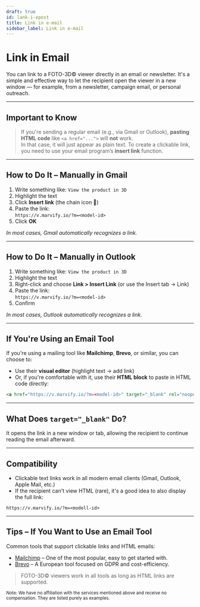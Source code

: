 ```yaml
---
draft: true
id: lank-i-epost
title: Link in e-mail
sidebar_label: Link in e-mail
---
```

# Link in Email

You can link to a FOTO-3D© viewer directly in an email or newsletter. It's a simple and effective way to let the recipient open the viewer in a new window — for example, from a newsletter, campaign email, or personal outreach.

---

## Important to Know

> If you're sending a regular email (e.g., via Gmail or Outlook), **pasting HTML code** like `<a href="...">` will **not** work.  
> In that case, it will just appear as plain text. To create a clickable link, you need to use your email program’s **insert link** function.

---

## How to Do It – Manually in Gmail

1. Write something like: `View the product in 3D`
2. Highlight the text
3. Click **Insert link** (the chain icon 🔗)
4. Paste the link:  
   `https://v.marvify.io/?m=<model-id>`
5. Click **OK**

*In most cases, Gmail automatically recognizes a link.*

---

## How to Do It – Manually in Outlook

1. Write something like: `View the product in 3D`
2. Highlight the text
3. Right-click and choose **Link > Insert Link** (or use the Insert tab → Link)
4. Paste the link:  
   `https://v.marvify.io/?m=<model-id>`
5. Confirm

*In most cases, Outlook automatically recognizes a link.*

---

## If You're Using an Email Tool

If you're using a mailing tool like **Mailchimp**, **Brevo**, or similar, you can choose to:

- Use their **visual editor** (highlight text → add link)
- Or, if you're comfortable with it, use their **HTML block** to paste in HTML code directly:

```html
<a href="https://v.marvify.io/?m=<model-id>" target="_blank" rel="noopener noreferrer">View the product in 3D</a>
```

---

## What Does `target="_blank"` Do?

It opens the link in a new window or tab, allowing the recipient to continue reading the email afterward.

---

## Compatibility

- Clickable text links work in all modern email clients (Gmail, Outlook, Apple Mail, etc.)
- If the recipient can't view HTML (rare), it's a good idea to also display the full link:

```
https://v.marvify.io/?m=<modell-id>
```

---

## Tips – If You Want to Use an Email Tool

Common tools that support clickable links and HTML emails:

- [Mailchimp](https://mailchimp.com/?currency=SEK) – One of the most popular, easy to get started with.
- [Brevo](https://www.brevo.com/) – A European tool focused on GDPR and cost-efficiency.

> FOTO-3D© viewers work in all tools as long as HTML links are supported.

<sub>Note: We have no affiliation with the services mentioned above and receive no compensation. They are listed purely as examples.</sub>

